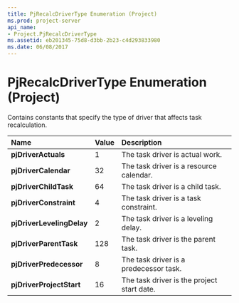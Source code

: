 ```yaml
---
title: PjRecalcDriverType Enumeration (Project)
ms.prod: project-server
api_name:
- Project.PjRecalcDriverType
ms.assetid: eb201345-75d8-d3bb-2b23-c4d293833980
ms.date: 06/08/2017
---
```



# PjRecalcDriverType Enumeration (Project)

Contains constants that specify the type of driver that affects task recalculation.



|**Name**|**Value**|**Description**|
|:-----|:-----|:-----|
|**pjDriverActuals**|1|The task driver is actual work.|
|**pjDriverCalendar**|32|The task driver is a resource calendar.|
|**pjDriverChildTask**|64|The task driver is a child task.|
|**pjDriverConstraint**|4|The task driver is a task constraint.|
|**pjDriverLevelingDelay**|2|The task driver is a leveling delay.|
|**pjDriverParentTask**|128|The task driver is the parent task.|
|**pjDriverPredecessor**|8|The task driver is a predecessor task.|
|**pjDriverProjectStart**|16|The task driver is the project start date.|

